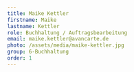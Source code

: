 ```yaml
---
title: Maike Kettler
firstname: Maike
lastname: Kettler
role: Buchhaltung / Auftragsbearbeitung
email: maike.kettler@avancarte.de
photo: /assets/media/maike-kettler.jpg
group: 6-Buchhaltung
order: 1
---
```

